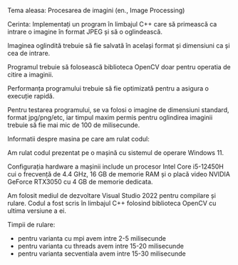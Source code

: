 Tema aleasa: Procesarea de imagini (en., Image Processing)

Cerinta: Implementați un program în limbajul C++ care să primească ca intrare o imagine în format JPEG și să o oglindească.

Imaginea oglindită trebuie să fie salvată în același format și dimensiuni ca și cea de intrare.

Programul trebuie să folosească biblioteca OpenCV doar pentru operatia de citire a imaginii.

Performanța programului trebuie să fie optimizată pentru a asigura o execuție rapidă.

Pentru testarea programului, se va folosi o imagine de dimensiuni standard, format jpg/png/etc, iar timpul maxim permis pentru oglindirea imaginii trebuie să fie mai mic de 100 de milisecunde.

Informatii despre masina pe care am rulat codul:

Am rulat codul prezentat pe o mașină cu sistemul de operare Windows 11.

Configurația hardware a mașinii include un procesor Intel Core i5-12450H cui o frecvență de 4.4 GHz, 16 GB de memorie RAM și o placă video NVIDIA GeForce RTX3050 cu 4 GB de memorie dedicata.

Am folosit mediul de dezvoltare Visual Studio 2022 pentru compilare și rulare. Codul a fost scris în limbajul C++ folosind biblioteca OpenCV cu ultima versiune a ei.

Timpii de rulare:
- pentru varianta cu mpi avem intre 2-5 milisecunde 
- pentru varianta cu threads avem intre 15-20 milisecunde
- pentru varianta secventiala avem  intre 15-30 milisecunde
